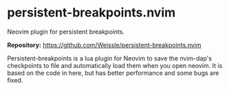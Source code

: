 # persistent-breakpoints.nvim

Neovim plugin for persistent breakpoints.

**Repository:** <https://github.com/Weissle/persistent-breakpoints.nvim>

Persistent-breakpoints is a lua plugin for Neovim to save the nvim-dap's checkpoints to file and automatically load them when you open neovim.
It is based on the code in here, but has better performance and some bugs are fixed.
